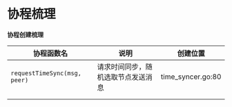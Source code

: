 # 协程梳理

**协程创建梳理**

| 协程函数名                   | 说明                               | 创建位置          |
| ---------------------------- | ---------------------------------- | ----------------- |
| `requestTimeSync(msg, peer)` | 请求时间同步，随机选取节点发送消息 | time_syncer.go:80 |
|                              |                                    |                   |
|                              |                                    |                   |


